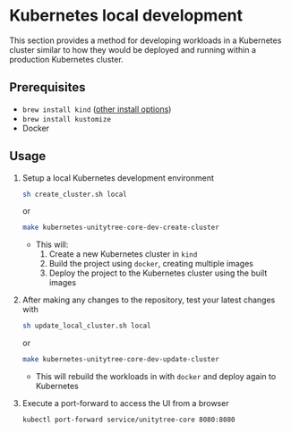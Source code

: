 # Kubernetes local development
This section provides a method for developing workloads in a Kubernetes cluster similar
to how they would be deployed and running within a production Kubernetes cluster.

## Prerequisites

- `brew install kind` ([other install options](https://kind.sigs.k8s.io/docs/user/quick-start/))
- `brew install kustomize`
- Docker

## Usage

1. Setup a local Kubernetes development environment
    ```bash
    sh create_cluster.sh local
    ```
    
    or

    ```bash
    make kubernetes-unitytree-core-dev-create-cluster
    ```

    - This will:
        1. Create a new Kubernetes cluster in `kind`
        1. Build the project using `docker`, creating multiple images
        1. Deploy the project to the Kubernetes cluster using the built images

1. After making any changes to the repository, test your latest changes with
    ```bash
    sh update_local_cluster.sh local
    ```

    or

    ```bash
    make kubernetes-unitytree-core-dev-update-cluster
    ```

    - This will rebuild the workloads in with `docker` and deploy again to Kubernetes

1. Execute a port-forward to access the UI from a browser
    ```sh
    kubectl port-forward service/unitytree-core 8080:8080
    ```
